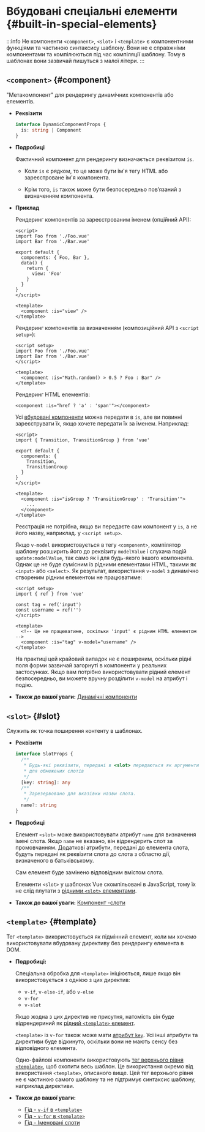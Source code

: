 # Вбудовані спеціальні елементи {#built-in-special-elements}

:::info Не компоненти
`<component>`, `<slot>` і `<template>` є компонентними функціями та частиною синтаксису шаблону. Вони не є справжніми компонентами та компілюються під час компіляції шаблону. Тому в шаблонах вони зазвичай пишуться з малої літери.
:::

## `<component>` {#component}

"Метакомпонент" для рендерингу динамічних компонентів або елементів.

- **Реквізити**

  ```ts
  interface DynamicComponentProps {
    is: string | Component
  }
  ```

- **Подробиці**

  Фактичний компонент для рендерингу визначається реквізитом `is`.

  - Коли `is` є рядком, то це може бути ім'я тегу HTML або зареєстроване ім'я компонента.

  - Крім того, `is` також може бути безпосередньо пов’язаний з визначенням компонента.

- **Приклад**

  Рендеринг компонентів за зареєстрованим іменем (опційний АРІ):

  ```vue
  <script>
  import Foo from './Foo.vue'
  import Bar from './Bar.vue'

  export default {
    components: { Foo, Bar },
    data() {
      return {
        view: 'Foo'
      }
    }
  }
  </script>

  <template>
    <component :is="view" />
  </template>
  ```

  Рендеринг компонентів за визначенням (композиційний АРІ з `<script setup>`):

  ```vue
  <script setup>
  import Foo from './Foo.vue'
  import Bar from './Bar.vue'
  </script>

  <template>
    <component :is="Math.random() > 0.5 ? Foo : Bar" />
  </template>
  ```

  Рендеринг HTML елементів:

  ```vue-html
  <component :is="href ? 'a' : 'span'"></component>
  ```

  Усі [вбудовані компоненти](./built-in-components.html) можна передати в `is`, але ви повинні зареєструвати їх, якщо хочете передати їх за іменем. Наприклад:

  ```vue
  <script>
  import { Transition, TransitionGroup } from 'vue'

  export default {
    components: {
      Transition,
      TransitionGroup
    }
  }
  </script>

  <template>
    <component :is="isGroup ? 'TransitionGroup' : 'Transition'">
      ...
    </component>
  </template>
  ```

  Реєстрація не потрібна, якщо ви передаєте сам компонент у `is`, а не його назву, наприклад. у  `<script setup>`.

  Якщо `v-model` використовується в тегу `<component>`, компілятор шаблону розширить його до реквізиту `modelValue` і слухача подій `update:modelValue`, так само як і для будь-якого іншого компонента. Однак це не буде сумісним із рідними елементами HTML, такими як `<input>` або `<select>`. Як результат, використання `v-model` з динамічно створеним рідним елементом не працюватиме:

  ```vue
  <script setup>
  import { ref } from 'vue'

  const tag = ref('input')
  const username = ref('')
  </script>

  <template>
    <!-- Це не працюватиме, оскільки 'input' є рідним HTML елементом -->
    <component :is="tag" v-model="username" />
  </template>
  ```

  На практиці цей крайовий випадок не є поширеним, оскільки рідні поля форми зазвичай загорнуті в компоненти у реальних застосунках. Якщо вам потрібно використовувати рідний елемент безпосередньо, ви можете вручну розділити `v-model` на атрибут і подію.

- **Також до вашої уваги:** [Динамічні компоненти](/guide/essentials/component-basics.html#dynamic-components)

## `<slot>` {#slot}

Служить як точка поширення контенту в шаблонах.

- **Реквізити**

  ```ts
  interface SlotProps {
    /**
     * Будь-які реквізити, передані в <slot> передаються як аргументи
     * для обмежених слотів
     */
    [key: string]: any
    /**
     * Зарезервовано для вказівки назви слота.
     */
    name?: string
  }
  ```

- **Подробиці**

  Елемент `<slot>` може використовувати атрибут `name` для визначення імені слота. Якщо `name` не вказано, він відрендерить слот за промовчанням. Додаткові атрибути, передані до елемента слота, будуть передані як реквізити слота до слота з областю дії, визначеного в батьківському.

  Сам елемент буде замінено відповідним вмістом слота.

  Елементи `<slot>` у шаблонах Vue скомпільовані в JavaScript, тому їх не слід плутати з [рідними `<slot>` елементами](https://developer.mozilla.org/en-US/docs/Web/HTML/Element/slot).

- **Також до вашої уваги:** [Компонент -слоти](/guide/components/slots.html)

## `<template>` {#template}

Тег `<template>` використовується як підмінний елемент, коли ми хочемо використовувати вбудовану директиву без рендерингу елемента в DOM.

- **Подробиці:**

  Спеціальна обробка для `<template>` ініціюється, лише якщо він використовується з однією з цих директив:

  - `v-if`, `v-else-if`, або `v-else`
  - `v-for`
  - `v-slot`

  Якщо жодна з цих директив не присутня, натомість він буде відрендериний як [рідний `<template>` елемент](https://developer.mozilla.org/en-US/docs/Web/HTML/Element/template).

  `<template>` із `v-for` також може мати [атрибут `key`](/api/built-in-special-attributes.html#key). Усі інші атрибути та директиви буде відкинуто, оскільки вони не мають сенсу без відповідного елемента.

  Одно-файлові компоненти використовують [тег верхнього рівня `<template>`](/api/sfc-spec.html#language-blocks), щоб охопити весь шаблон. Це використання окремо від використання `<template>`, описаного вище. Цей тег верхнього рівня не є частиною самого шаблону та не підтримує синтаксис шаблону, наприклад директиви.

- **Також до вашої уваги:**
  - [Гід - `v-if` в `<template>`](/guide/essentials/conditional.html#v-if-on-template)
  - [Гід - `v-for` в `<template>`](/guide/essentials/list.html#v-for-on-template)
  - [Гід - Іменовані слоти](/guide/components/slots.html#named-slots)
